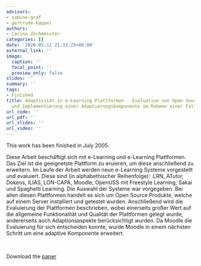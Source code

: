 ```yaml
---
advisors:
- sabine-graf
- gertrude-kappel
authors:
- Carina Zöchmeister
categories: []
date: '2020-05-11 21:33:25+00:00'
external_link: ''
image:
  caption: ''
  focal_point: ''
  preview_only: false
slides: ''
summary: ''
tags:
- Finished
title: Adaptivität in e-Learning Plattformen - Evaluation von Open Source Produkten
  und Implementierung einer Adaptierungskomponente im Rahmen einer Fallstudien
url_code: ''
url_pdf: ''
url_slides: ''
url_video: ''
---
```


This work has been finished in July 2005.

Diese Arbeit beschäftigt sich mit e-Learning und e-Learning Plattformen. Das Ziel ist die geeignetste Plattform zu eruieren, um diese anschließend zu erweitern. Im Laufe der Arbeit werden neun e-Learning Systeme vorgestellt und evaluiert. Diese sind (in alphabethischer Reihenfolge): .LRN, ATutor, Dokeos, ILIAS, LON-CAPA, Moodle, OpenUSS mit Freestyle Learning, Sakai und Spaghetti Learning. Die Auswahl der Systeme war vorgegeben. Bei allen diesen Plattformen handelt es sich um Open Source Produkte, welche auf einem Server installiert und getestet wurden. Anschließend wird die Evaluierung der Plattformen beschrieben, wobei einerseits großer Wert auf die allgemeine Funktionalität und Qualität der Plattformen gelegt wurde, andererseits auch Adaptionsaspekte berücksichtigt wurden. Da Moodle die Evaluierung für sich entscheiden konnte, wurde Moodle in einem nächsten Schritt um eine adaptive Komponente erweitert.

&nbsp;

 Download the [paper](https://www.big.tuwien.ac.at/app/uploads/2016/10/Zöchmeister_paper.pdf)